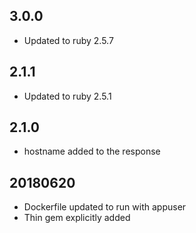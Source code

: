 ## 3.0.0

* Updated to ruby 2.5.7

## 2.1.1

* Updated to ruby 2.5.1

## 2.1.0

* hostname added to the response 

## 20180620

* Dockerfile updated to run with appuser
* Thin gem explicitly added
